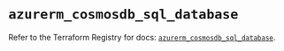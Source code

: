 # `azurerm_cosmosdb_sql_database`

Refer to the Terraform Registry for docs: [`azurerm_cosmosdb_sql_database`](https://registry.terraform.io/providers/hashicorp/azurerm/4.43.0/docs/resources/cosmosdb_sql_database).
